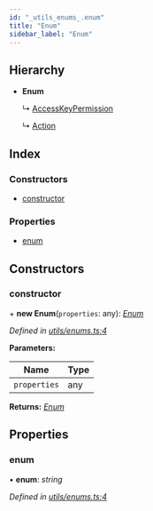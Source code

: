 ```yaml
---
id: "_utils_enums_.enum"
title: "Enum"
sidebar_label: "Enum"
---
```


## Hierarchy

* **Enum**

  ↳ [AccessKeyPermission](_transaction_.accesskeypermission.md)

  ↳ [Action](_transaction_.action.md)

## Index

### Constructors

* [constructor](_utils_enums_.enum.md#constructor)

### Properties

* [enum](_utils_enums_.enum.md#enum)

## Constructors

###  constructor

\+ **new Enum**(`properties`: any): *[Enum](_utils_enums_.enum.md)*

*Defined in [utils/enums.ts:4](https://github.com/nearprotocol/nearlib/blob/cbaa79a/src.ts/utils/enums.ts#L4)*

**Parameters:**

Name | Type |
------ | ------ |
`properties` | any |

**Returns:** *[Enum](_utils_enums_.enum.md)*

## Properties

###  enum

• **enum**: *string*

*Defined in [utils/enums.ts:4](https://github.com/nearprotocol/nearlib/blob/cbaa79a/src.ts/utils/enums.ts#L4)*
